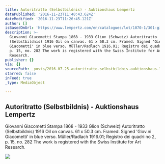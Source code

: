 ```yaml
---
title: Autoritratto (Selbstbildnis) - Auktionshaus Lempertz
datePublished: '2016-11-23T11:40:43.624Z'
dateModified: '2016-11-23T11:26:45.121Z'
author: []
isBasedOnUrl: 'https://www.lempertz.com/en/catalogues/lot/1070-1/301-giovanni-giacometti.html'
description: >-
  Giovanni Giacometti Stampa 1868 - 1933 Glion (Schweiz) Autoritratto
  (Selbstbildnis) 1916 Oil on canvas. 61 x 50.3 cm. Framed. Signed 'Giov.ni
  Giacometti' in blue verso. Müller/Radlach 1916.01; Registro dei quadri no 2,
  p. 15, no. 282 The work is registered with the Swiss Institute for Art
  Research.
publisher: {}
via: {}
sourcePath: _posts/2016-07-25-autoritratto-selbstbildnis-auktionshaus-lempertz.md
starred: false
inFeed: true
_type: MediaObject

---
```

<article style=""><h1>Autoritratto (Selbstbildnis) - Auktionshaus Lempertz</h1><p>Giovanni Giacometti Stampa 1868 - 1933 Glion (Schweiz) Autoritratto (Selbstbildnis) 1916 Oil on canvas. 61 x 50.3 cm. Framed. Signed 'Giov.ni Giacometti' in blue verso. Müller/Radlach 1916.01; Registro dei quadri no 2, p. 15, no. 282 The work is registered with the Swiss Institute for Art Research.</p><img src="https://www.lempertz.com/uploads/tx_lempertzproject/Lempertz_1070_301_Modern_Art_Giovanni_Giacometti_Autoritratto_Selbstbildn.jpg" /></article>